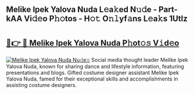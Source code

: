 ## Melike Ipek Yalova Nuda L𝚎a𝚔ed N𝚞𝚍e - Part-kAA Vi𝚍𝚎o P𝚑𝚘tos - H𝚘𝚝 O𝚗𝚕yf𝚊ns L𝚎a𝚔s 1Utlz

# <h2><a href="http://kfcbccs.oniu.top/?m=Melike+Ipek+Yalova+Nuda">🔗👉 🔴 Melike Ipek Yalova Nuda P𝚑ot𝚘𝚜 V𝚒d𝚎o</a></h2>

[![Melike Ipek Yalova Nuda Nu𝚍e𝚜](https://i.imgur.com/0qMVB7G.gif)](http://kfcbccs.oniu.top/?m=Melike+Ipek+Yalova+Nuda)
Social media thought leader Melike Ipek Yalova Nuda, known for sharing dance and lifestyle information, featuring presentations and blogs. Gifted costume designer assistant Melike Ipek Yalova Nuda, famed for their exceptional skills and accomplishments in assisting costume designers.  
